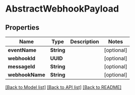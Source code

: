 # AbstractWebhookPayload

## Properties
Name | Type | Description | Notes
------------ | ------------- | ------------- | -------------
**eventName** | **String** |  | [optional] 
**webhookId** | **UUID** |  | [optional] 
**messageId** | **String** |  | [optional] 
**webhookName** | **String** |  | [optional] 

[[Back to Model list]](../README#documentation-for-models) [[Back to API list]](../README#documentation-for-api-endpoints) [[Back to README]](../README)


